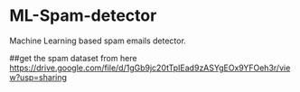 # ML-Spam-detector
Machine Learning based spam emails detector.


##get the spam dataset from here
https://drive.google.com/file/d/1gGb9jc20tTpIEad9zASYgEOx9YFOeh3r/view?usp=sharing

